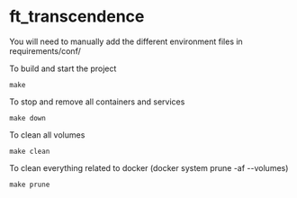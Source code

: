 # ft_transcendence

You will need to manually add the different environment files in requirements/conf/



To build and start the project
```
make
```

To stop and remove all containers and services
```
make down
```

To clean all volumes
```
make clean
```

To clean everything related to docker (docker system prune -af --volumes)
```
make prune
```